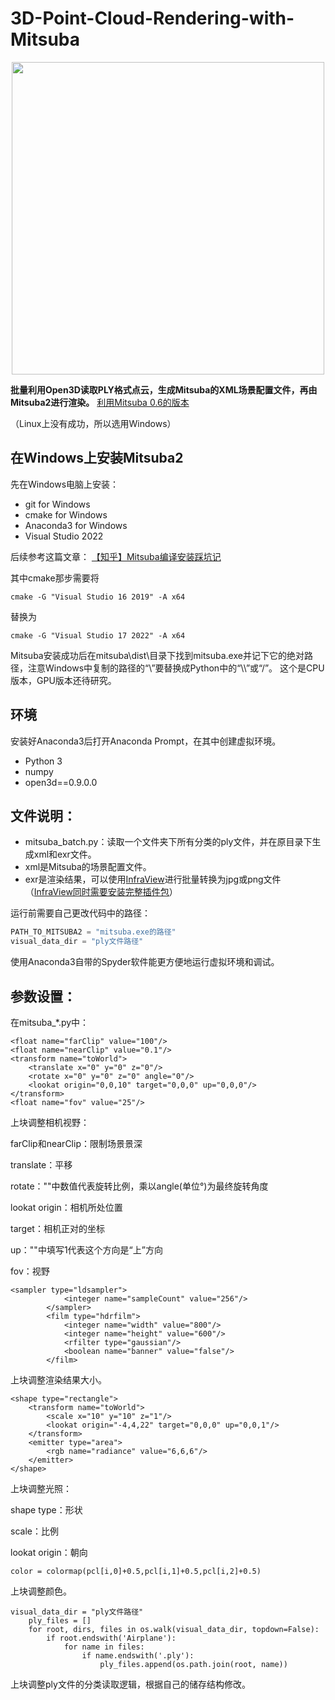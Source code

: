 # 3D-Point-Cloud-Rendering-with-Mitsuba
<p align="center">
  <img src="https://user-images.githubusercontent.com/34999814/131210917-3cb04fb7-5605-4289-86ff-dd87b116d73c.jpg" height="500">
</p>
  


**批量利用Open3D读取PLY格式点云，生成Mitsuba的XML场景配置文件，再由Mitsuba2进行渲染。**
[利用Mitsuba 0.6的版本](https://github.com/QifHE/3D-Point-Cloud-Rendering-with-Mitsuba/blob/main/README_old.md)

（Linux上没有成功，所以选用Windows）

## 在Windows上安装Mitsuba2
先在Windows电脑上安装：
- git for Windows
- cmake for Windows
- Anaconda3 for Windows
- Visual Studio 2022

后续参考这篇文章：
[【知乎】Mitsuba编译安装踩坑记](https://zhuanlan.zhihu.com/p/359008593)

其中cmake那步需要将
```
cmake -G "Visual Studio 16 2019" -A x64
```
替换为
```
cmake -G "Visual Studio 17 2022" -A x64
```
Mitsuba安装成功后在mitsuba\dist\目录下找到mitsuba.exe并记下它的绝对路径，注意Windows中复制的路径的“\”要替换成Python中的“\\\”或“/”。
这个是CPU版本，GPU版本还待研究。

## 环境
安装好Anaconda3后打开Anaconda Prompt，在其中创建虚拟环境。
- Python 3
- numpy
- open3d==0.9.0.0

## 文件说明：

 - mitsuba_batch.py：读取一个文件夹下所有分类的ply文件，并在原目录下生成xml和exr文件。
 - xml是Mitsuba的场景配置文件。
 - exr是渲染结果，可以使用[InfraView](https://www.irfanview.com/)进行批量转换为jpg或png文件（[InfraView同时需要安装完整插件包](https://www.irfanview.com/64bit.htm)）

 运行前需要自己更改代码中的路径：
 ```python
PATH_TO_MITSUBA2 = "mitsuba.exe的路径"
visual_data_dir = "ply文件路径"
 ```
使用Anaconda3自带的Spyder软件能更方便地运行虚拟环境和调试。


## 参数设置：

在mitsuba_*.py中：

```
<float name="farClip" value="100"/>
<float name="nearClip" value="0.1"/>
<transform name="toWorld">
    <translate x="0" y="0" z="0"/>
    <rotate x="0" y="0" z="0" angle="0"/>
    <lookat origin="0,0,10" target="0,0,0" up="0,0,0"/>
</transform>
<float name="fov" value="25"/>
```
上块调整相机视野：

farClip和nearClip：限制场景景深

translate：平移

rotate：""中数值代表旋转比例，乘以angle(单位°)为最终旋转角度

lookat origin：相机所处位置

target：相机正对的坐标

up：""中填写1代表这个方向是“上”方向

fov：视野
```
<sampler type="ldsampler">
            <integer name="sampleCount" value="256"/>
        </sampler>
        <film type="hdrfilm">
            <integer name="width" value="800"/>
            <integer name="height" value="600"/>
            <rfilter type="gaussian"/>
            <boolean name="banner" value="false"/>
        </film>
```
上块调整渲染结果大小。

```
<shape type="rectangle">
    <transform name="toWorld">
        <scale x="10" y="10" z="1"/>
        <lookat origin="-4,4,22" target="0,0,0" up="0,0,1"/>
    </transform>
    <emitter type="area">
        <rgb name="radiance" value="6,6,6"/>
    </emitter>
</shape>
```
上块调整光照：

shape type：形状

scale：比例

lookat origin：朝向

```
color = colormap(pcl[i,0]+0.5,pcl[i,1]+0.5,pcl[i,2]+0.5)
```
上块调整颜色。

```
visual_data_dir = "ply文件路径"
    ply_files = []
    for root, dirs, files in os.walk(visual_data_dir, topdown=False):
        if root.endswith('Airplane'):
            for name in files:
                if name.endswith('.ply'):
                    ply_files.append(os.path.join(root, name))
```
上块调整ply文件的分类读取逻辑，根据自己的储存结构修改。